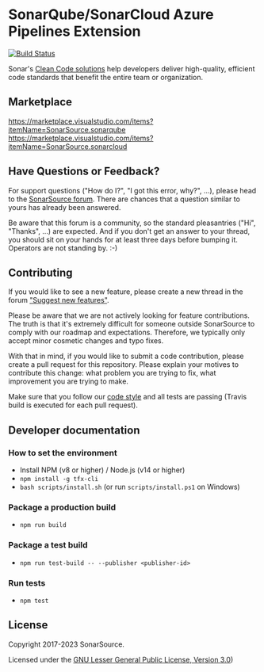 SonarQube/SonarCloud Azure Pipelines Extension
========================================

[![Build Status](https://dev.azure.com/sonarsource/DotNetTeam%20Project/_apis/build/status%2FSonarSource.sonar-scanner-vsts?branchName=master)](https://dev.azure.com/sonarsource/DotNetTeam%20Project/_build/latest?definitionId=126&branchName=master)

Sonar's [Clean Code solutions](https://www.sonarsource.com/solutions/clean-code/?utm_medium=referral&utm_source=github&utm_campaign=clean-code&utm_content=sonar-scanner-vsts) help developers deliver high-quality, efficient code standards that benefit the entire team or organization.

Marketplace
-----------

https://marketplace.visualstudio.com/items?itemName=SonarSource.sonarqube
https://marketplace.visualstudio.com/items?itemName=SonarSource.sonarcloud

Have Questions or Feedback?
---------------------------

For support questions ("How do I?", "I got this error, why?", ...), please head to the [SonarSource forum](https://community.sonarsource.com/c/help). There are chances that a question similar to yours has already been answered.

Be aware that this forum is a community, so the standard pleasantries ("Hi", "Thanks", ...) are expected. And if you don't get an answer to your thread, you should sit on your hands for at least three days before bumping it. Operators are not standing by. :-)


Contributing
------------

If you would like to see a new feature, please create a new thread in the forum ["Suggest new features"](https://community.sonarsource.com/c/suggestions/features).

Please be aware that we are not actively looking for feature contributions. The truth is that it's extremely difficult for someone outside SonarSource to comply with our roadmap and expectations. Therefore, we typically only accept minor cosmetic changes and typo fixes.

With that in mind, if you would like to submit a code contribution, please create a pull request for this repository. Please explain your motives to contribute this change: what problem you are trying to fix, what improvement you are trying to make.

Make sure that you follow our [code style](https://github.com/SonarSource/sonar-developer-toolset#code-style) and all tests are passing (Travis build is executed for each pull request).


Developer documentation
-----------------------

### How to set the environment

* Install NPM (v8 or higher) / Node.js (v14 or higher)
* `npm install -g tfx-cli`
* `bash scripts/install.sh` (or run `scripts/install.ps1` on Windows)

### Package a production build

* `npm run build`

### Package a test build

* `npm run test-build -- --publisher <publisher-id>`

### Run tests

* `npm test`

License
-------

Copyright 2017-2023 SonarSource.

Licensed under the [GNU Lesser General Public License, Version 3.0](http://www.gnu.org/licenses/lgpl.txt))
